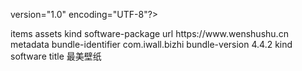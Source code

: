 version="1.0" encoding="UTF-8"?>
<!DOCTYPE plist PUBLIC "-//Apple//DTD PLIST 1.0//EN" "http://www.apple.com/DTDs/PropertyList-1.0.dtd">
<plist version="1.0">
<dict>
	<key>items</key>
	<array>
		<dict>
			<key>assets</key>
			<array>
				<dict>
					<key>kind</key>
					<string>software-package</string>
					<key>url</key>
					<string>https://www.wenshushu.cn</string>
				</dict>
			</array>
			<key>metadata</key>
			<dict>
				<key>bundle-identifier</key>
				<string>com.iwall.bizhi</string>
				<key>bundle-version</key>
				<string>4.4.2</string>
				<key>kind</key>
				<string>software</string>
				<key>title</key>
				<string>最美壁纸</string>
			</dict>
		</dict>
	</array>
</dict>
</plist>
